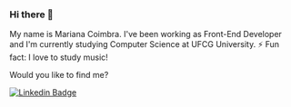 ### Hi there 👋

My name is Mariana Coimbra. I've been working as Front-End Developer and I'm currently studying Computer Science at UFCG University.
⚡ Fun fact: I love to study music!

Would you like to find me?

[![Linkedin Badge](https://img.shields.io/badge/-LinkedIn-blue?style=flat-square&logo=Linkedin&logoColor=white&link=https://www.linkedin.com/in/mariana-coimbra-87087118b)](https://www.linkedin.com/in/mariana-coimbra-87087118b)

